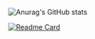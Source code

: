 
![Anurag's GitHub stats](https://github-readme-stats.vercel.app/api?username=Dysprosium163&show_icons=true&theme=radical)

[![Readme Card](https://github-readme-stats.vercel.app/api/pin/?username=Dysprosium163&repo=pitwiki_CS_translation&show_icons=true&theme=omni)](https://github.com/Dysprosium163/pitwiki_CS_translation)